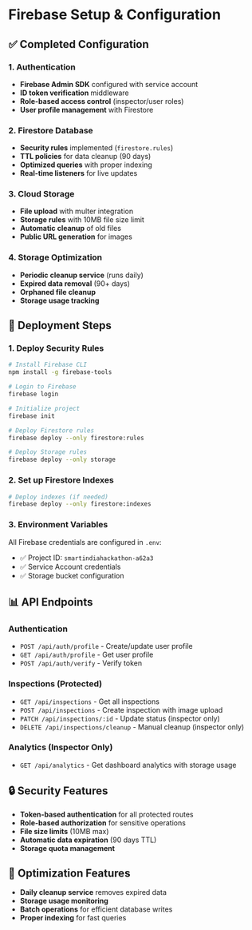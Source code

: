 # Firebase Setup & Configuration

## ✅ Completed Configuration

### 1. Authentication
- **Firebase Admin SDK** configured with service account
- **ID token verification** middleware
- **Role-based access control** (inspector/user roles)
- **User profile management** with Firestore

### 2. Firestore Database
- **Security rules** implemented (`firestore.rules`)
- **TTL policies** for data cleanup (90 days)
- **Optimized queries** with proper indexing
- **Real-time listeners** for live updates

### 3. Cloud Storage
- **File upload** with multer integration
- **Storage rules** with 10MB file size limit
- **Automatic cleanup** of old files
- **Public URL generation** for images

### 4. Storage Optimization
- **Periodic cleanup service** (runs daily)
- **Expired data removal** (90+ days)
- **Orphaned file cleanup**
- **Storage usage tracking**

## 🔧 Deployment Steps

### 1. Deploy Security Rules
```bash
# Install Firebase CLI
npm install -g firebase-tools

# Login to Firebase
firebase login

# Initialize project
firebase init

# Deploy Firestore rules
firebase deploy --only firestore:rules

# Deploy Storage rules
firebase deploy --only storage
```

### 2. Set up Firestore Indexes
```bash
# Deploy indexes (if needed)
firebase deploy --only firestore:indexes
```

### 3. Environment Variables
All Firebase credentials are configured in `.env`:
- ✅ Project ID: `smartindiahackathon-a62a3`
- ✅ Service Account credentials
- ✅ Storage bucket configuration

## 📊 API Endpoints

### Authentication
- `POST /api/auth/profile` - Create/update user profile
- `GET /api/auth/profile` - Get user profile
- `POST /api/auth/verify` - Verify token

### Inspections (Protected)
- `GET /api/inspections` - Get all inspections
- `POST /api/inspections` - Create inspection with image upload
- `PATCH /api/inspections/:id` - Update status (inspector only)
- `DELETE /api/inspections/cleanup` - Manual cleanup (inspector only)

### Analytics (Inspector Only)
- `GET /api/analytics` - Get dashboard analytics with storage usage

## 🔒 Security Features
- **Token-based authentication** for all protected routes
- **Role-based authorization** for sensitive operations
- **File size limits** (10MB max)
- **Automatic data expiration** (90 days TTL)
- **Storage quota management**

## 🧹 Optimization Features
- **Daily cleanup service** removes expired data
- **Storage usage monitoring**
- **Batch operations** for efficient database writes
- **Proper indexing** for fast queries